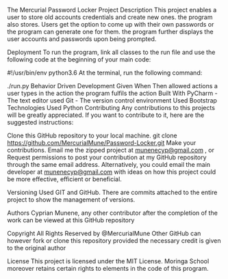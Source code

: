 The Mercurial Password Locker
Project Description
This project enables a user to store old accounts credentials and create new ones. the program also stores. Users get the option to come up with their own passwords or the program can generate one for them. the program further displays the user accounts and passwords upon being prompted.

Deployment
To run the program, link all classes to the run file and use the following code at the beginning of your main code:

#!/usr/bin/env python3.6
At the terminal, run the following command:

./run.py
Behavior Driven Development
Given	When	Then
allowed actions	a user types in the action	the program fulfils the action
Built With
PyCharm - The text editor used
Git - The version control environment Used
Bootstrap
Technologies Used
Python
Contributing
Any contributions to this projects will be greatly appreciated. If you want to contribute to it, here are the suggested instructions:

Clone this GitHub repository to your local machine.
git clone https://github.com/MercurialMune/Password-Locker.git
Make your contributions.
Email me the zipped project at munenecyp@gmail.com , or
Request permissions to post your contribution at my GitHub repository through the same email address.
Alternatively, you could email the main developer at munenecyp@gmail.com with ideas on how this project could be more effective, efficient or beneficial.

Versioning
Used GIT and GitHub. There are commits attached to the entire project to show the management of versions.

Authors
Cyprian Munene, any other contributor after the completion of the work can be viewed at this GitHub repository

Copyright
All Rights Reserved by @MercurialMune Other GitHub can however fork or clone this repository provided the necessary credit is given to the original author

License
This project is licensed under the MIT License. Moringa School moreover retains certain rights to elements in the code of this program.

